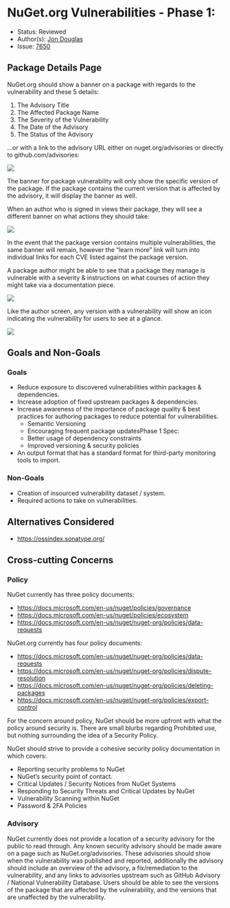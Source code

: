 # NuGet.org Vulnerabilities - Phase 1:

* Status: Reviewed
* Author(s): [Jon Douglas](https://github.com/JonDouglas)
* Issue: [7650](https://github.com/NuGet/Home/issues/7650)

## Package Details Page

NuGet.org should show a banner on a package with regards to the vulnerability and these 5 details:
1. The Advisory Title
2. The Affected Package Name
3. The Severity of the Vulnerability
4. The Date of the Advisory
5. The Status of the Advisory

...or with a link to the advisory URL either on nuget.org/advisories or directly to github.com/advisories:

![](../../resources//PackageVulnerability/NuGet.orgVulnerabilitiesPhase1/DetailViewBanner.png)

The banner for package vulnerability will only show the specific version of the package. If the package contains the current version that is affected by the advisory, it will display the banner as well.

When an author who is signed in views their package, they will see a different banner on what actions they should take:

![](../../resources//PackageVulnerability/NuGet.orgVulnerabilitiesPhase1/DetailViewAuthorBanner.png)

In the event that the package version contains multiple vulnerabilities, the same banner will remain, however the “learn more” link will turn into individual links for each CVE listed against the package version.

A package author might be able to see that a package they manage is vulnerable with a severity & instructions on what courses of action they might take via a documentation piece.

![](../../resources//PackageVulnerability/NuGet.orgVulnerabilitiesPhase1/ManagePackagesViewIcon.png)

Like the author screen, any version with a vulnerability will show an icon indicating the vulnerability for users to see at a glance.

![](../../resources//PackageVulnerability/NuGet.orgVulnerabilitiesPhase1/VersionListIcon.png)

## Goals and Non-Goals
### Goals
- Reduce exposure to discovered vulnerabilities within packages & dependencies.
- Increase adoption of fixed upstream packages & dependencies.
- Increase awareness of the importance of package quality & best practices for authoring packages to reduce potential for vulnerabilities.
	- Semantic Versioning
	- Encouraging frequent package updatesPhase 1 Spec:
	- Better usage of dependency constraints
	- Improved versioning & security policies
- An output format that has a standard format for third-party monitoring tools to import.
### Non-Goals
- Creation of insourced vulnerability dataset / system.
- Required actions to take on vulnerabilities.

## Alternatives Considered
- https://ossindex.sonatype.org/

## Cross-cutting Concerns
### Policy
NuGet currently has three policy documents:
- https://docs.microsoft.com/en-us/nuget/policies/governance
- https://docs.microsoft.com/en-us/nuget/policies/ecosystem
- https://docs.microsoft.com/en-us/nuget/nuget-org/policies/data-requests

NuGet.org currently has four policy documents:
- https://docs.microsoft.com/en-us/nuget/nuget-org/policies/data-requests
- https://docs.microsoft.com/en-us/nuget/nuget-org/policies/dispute-resolution
- https://docs.microsoft.com/en-us/nuget/nuget-org/policies/deleting-packages
- https://docs.microsoft.com/en-us/nuget/nuget-org/policies/export-control

For the concern around policy, NuGet should be more upfront with what the policy around security is. There are small blurbs regarding Prohibited use, but nothing surrounding the idea of a Security Policy.

NuGet should strive to provide a cohesive security policy documentation in which covers:
- Reporting security problems to NuGet
- NuGet’s security point of contact.
- Critical Updates / Security Notices from NuGet Systems
- Responding to Security Threats and Critical Updates by NuGet
- Vulnerability Scanning within NuGet
- Password & 2FA Policies

### Advisory
NuGet currently does not provide a location of a security advisory for the public to read through. Any known security advisory should be made aware on a page such as NuGet.org/advisories. These advisories should show when the vulnerability was published and reported, additionally the advisory should include an overview of the advisory, a fix/remediation to the vulnerability, and any links to advisories upstream such as GitHub Advisory / National Vulnerability Database. Users should be able to see the versions of the package that are affected by the vulnerability, and the versions that are unaffected by the vulnerability.